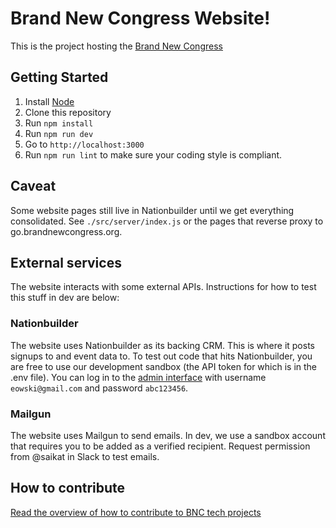 # Brand New Congress Website!

This is the project hosting the [Brand New Congress](http://brandnewcongress.org)

## Getting Started

1. Install [Node](https://nodejs.org/en/)
2. Clone this repository
2. Run `npm install`
3. Run `npm run dev`
4. Go to `http://localhost:3000`
5. Run `npm run lint` to make sure your coding style is compliant.

## Caveat

Some website pages still live in Nationbuilder until we get everything consolidated.  See `./src/server/index.js` or the pages that reverse proxy to go.brandnewcongress.org.

## External services

The website interacts with some external APIs.  Instructions for how to test this stuff in dev are below:

### Nationbuilder

The website uses Nationbuilder as its backing CRM.  This is where it posts signups to and event data to. To test out code that hits Nationbuilder, you are free to use our development sandbox (the API token for which is in the .env file).  You can log in to the [admin interface](https://evanowski.nationbuilder.com/admin) with username `eowski@gmail.com` and password `abc123456`.

### Mailgun

The website uses Mailgun to send emails.  In dev, we use a sandbox account that requires you to be added as a verified recipient.  Request permission from @saikat in Slack to test emails.

## How to contribute

[Read the overview of how to contribute to BNC tech projects](https://github.com/BrandNewCongress/welcome)
